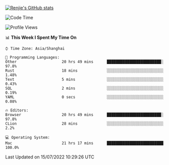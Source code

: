 [![Renjie's GitHub stats](https://github-readme-stats.vercel.app/api?username=liurenjie1024&show_icons=true&theme=chartreuse-dark)](https://github.com/anuraghazra/github-readme-stats)

<!--START_SECTION:waka-->
![Code Time](http://img.shields.io/badge/Code%20Time-78%20hrs%2014%20mins-blue)

![Profile Views](http://img.shields.io/badge/Profile%20Views-54-blue)

📊 **This Week I Spent My Time On** 

```text
⌚︎ Time Zone: Asia/Shanghai

💬 Programming Languages: 
Other                    20 hrs 49 mins      ████████████████████████░   97.8% 
Rust                     18 mins             ░░░░░░░░░░░░░░░░░░░░░░░░░   1.48% 
Text                     5 mins              ░░░░░░░░░░░░░░░░░░░░░░░░░   0.43% 
SQL                      2 mins              ░░░░░░░░░░░░░░░░░░░░░░░░░   0.19% 
YAML                     0 secs              ░░░░░░░░░░░░░░░░░░░░░░░░░   0.08%

🔥 Editors: 
Browser                  20 hrs 49 mins      ████████████████████████░   97.8% 
CLion                    28 mins             ░░░░░░░░░░░░░░░░░░░░░░░░░   2.2%

💻 Operating System: 
Mac                      21 hrs 17 mins      █████████████████████████   100.0%

```


 Last Updated on 15/07/2022 10:29:26 UTC
<!--END_SECTION:waka-->

